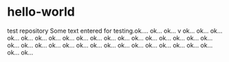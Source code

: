 # hello-world
test repository
Some text entered for testing.ok....
ok...
ok...
v
ok...
ok...
ok...
ok...
ok...
ok...
ok...
ok...
ok...
ok...
ok...
ok...
ok...
ok...
ok...
ok...
ok...
ok...
ok...
ok...
ok...
ok...
ok...
ok...
ok...
ok...
ok...
ok...
ok...
ok...
ok...
ok...
ok...
ok...
ok...
